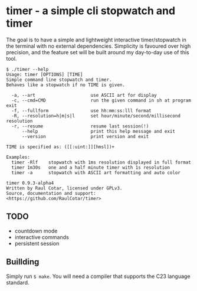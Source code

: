 timer - a simple cli stopwatch and timer
===

The goal is to have a simple and lightweight interactive timer/stopwatch in the terminal with no external dependencies. Simplicity is favoured over high precision, and the feature set will be built around my day-to-day use of this tool.

```
$ ./timer --help
Usage: timer [OPTIONS] [TIME]
Simple command line stopwatch and timer.
Behaves like a stopwatch if no TIME is given.

  -a, --art                     use ASCII art for display
  -c, --cmd=CMD                 run the given command in sh at program exit
  -f, --fullform                use hh:mm:ss:lll format
  -R, --resolution=h|m|s|l      set hour/minute/second/millisecond resolution
  -r, --resume                  resume last session(!)
      --help                    print this help message and exit
      --version                 print version and exit

TIME is specified as: ([[:uint:]][hmsl])+

Examples:
  timer -Rlf    stopwatch with 1ms resolution displayed in full format
  timer 1m30s   one and a half minute timer with 1s resolution
  timer -a      stopwatch with ASCII art formatting and auto color

timer 0.9.3-alpha4
Written by Raul Cotar, licensed under GPLv3.
Source, documentation and support: <https://github.com/RaulCotar/timer>
```

## TODO
- countdown mode
- interactive commands
- persistent session

## Buillding
Simply run `$ make`.
You will need a compiler that supports the C23 language standard.
